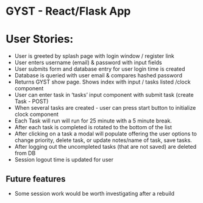 # GYST - React/Flask App 

# User Stories: 

- User is greeted by splash page with login window / register link
- User enters username (email) & password with input fields
- User submits form and database entry for user login time is created
- Database is queried with user email & compares hashed password
- Returns GYST show page. Shows index with input / tasks listed /clock component
- User can enter task in ‘tasks’ input component with submit task (create Task - POST) 
- When several tasks are created - user can press start button to initialize clock component
- Each Task will run will run for 25 minute with a 5 minute break.
- After each task is completed is rotated to the bottom of the list 
- After clicking on a task a modal will populate offering the user options to change priority, delete task, or update  notes/name of task, save tasks. 
- After logging out the uncompleted tasks (that are not saved) are deleted from DB
- Session logout time is updated for user 

## Future features
- Some session work would be worth investigating after a rebuild






